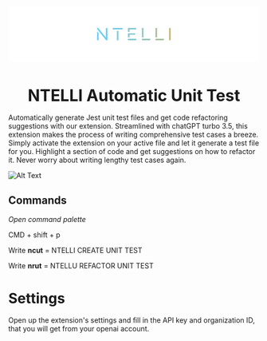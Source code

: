 ![NTELLI](/images/banner.png)

<h1 style="font-size:2rem; width:100%; text-align:center; margin-bottom: 1rem"}> NTELLI Automatic Unit Test</h1>

Automatically generate Jest unit test files and get code refactoring suggestions with our extension. Streamlined with chatGPT turbo 3.5, this extension makes the process of writing comprehensive test cases a breeze. Simply activate the extension on your active file and let it generate a test file for you. Highlight a section of code and get suggestions on how to refactor it. Never worry about writing lengthy test cases again.

![Alt Text](/images/create.gif)

## Commands

_Open command palette_

CMD + shift + p

Write **ncut** = NTELLI CREATE UNIT TEST

Write **nrut** = NTELLU REFACTOR UNIT TEST

# Settings

Open up the extension's settings and fill in the API key and organization ID, that you will get from your openai account.
